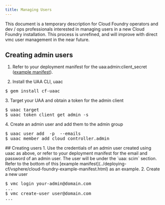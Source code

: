 ```yaml
---
title: Managing Users
---
```


This document is a temporary description for Cloud Foundry operators and dev / ops professionals interested in managing users in a new Cloud Foundry installation. This process is unrefined, and will improve with direct vmc user management in the near future.

## Creating admin users

1. Refer to your deployment manifest for the uaa:admin:client_secret ([example manifest](../deploying-cf/vsphere/cloud-foundry-example-manifest.html)).

2. Install the UAA CLI, uaac
<pre class="terminal">
$ gem install cf-uaac
</pre class="terminal">

3. Target your UAA and obtain a token for the admin client
<pre class="terminal">
$ uaac target <your uaa url>
$ uaac token client get admin -s <admin client_secret>
</pre class="terminal"> 

4. Create an admin user and add them to the admin group
<pre class="terminal">
$ uaac user add <username> -p <password> --emails <email address>
$ uaac member add cloud_controller.admin <username>
</pre class="terminal">

## Creating users

1. Use the credentials of an admin user created using uaac as above, or refer to your deployment manifest for the email and password of an admin user. The user will be under the `uaa: scim` section. Refer to the bottom of this [example manifest](../deploying-cf/vsphere/cloud-foundry-example-manifest.html) as an example.

2. Create a new user
<pre class="terminal">
$ vmc login your-admin@domain.com
...
$ vmc create-user user@domain.com
...
</pre class="terminal">
